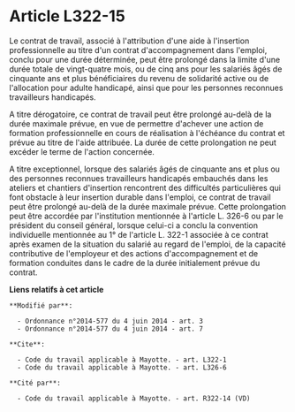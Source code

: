 # Article L322-15

Le contrat de travail, associé à l'attribution d'une aide à l'insertion professionnelle au titre d'un contrat
d'accompagnement dans l'emploi, conclu pour une durée déterminée, peut être prolongé dans la limite d'une durée totale de
vingt-quatre mois, ou de cinq ans pour les salariés âgés de cinquante ans et plus bénéficiaires du revenu de solidarité
active ou de l'allocation pour adulte handicapé, ainsi que pour les personnes reconnues travailleurs handicapés. 

A titre dérogatoire, ce contrat de travail peut être prolongé au-delà de la durée maximale prévue, en vue de permettre
d'achever une action de formation professionnelle en cours de réalisation à l'échéance du contrat et prévue au titre de
l'aide attribuée. La durée de cette prolongation ne peut excéder le terme de l'action concernée. 

A titre exceptionnel, lorsque des salariés âgés de cinquante ans et plus ou des personnes reconnues travailleurs handicapés
embauchés dans les ateliers et chantiers d'insertion rencontrent des difficultés particulières qui font obstacle à leur
insertion durable dans l'emploi, ce contrat de travail peut être prolongé au-delà de la durée maximale prévue. Cette
prolongation peut être accordée par l'institution mentionnée à l'article L. 326-6 ou par le président du conseil général,
lorsque celui-ci a conclu la convention individuelle mentionnée au 1° de l'article L. 322-1 associée à ce contrat après
examen de la situation du salarié au regard de l'emploi, de la capacité contributive de l'employeur et des actions
d'accompagnement et de formation conduites dans le cadre de la durée initialement prévue du contrat.

**Liens relatifs à cet article**

	**Modifié par**:

	  - Ordonnance n°2014-577 du 4 juin 2014 - art. 3
	  - Ordonnance n°2014-577 du 4 juin 2014 - art. 7

	**Cite**:

	  - Code du travail applicable à Mayotte. - art. L322-1
	  - Code du travail applicable à Mayotte. - art. L326-6

	**Cité par**:

	  - Code du travail applicable à Mayotte. - art. R322-14 (VD)
